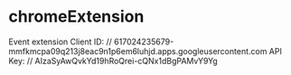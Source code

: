 # chromeExtension
Event extension
Client ID:
// 617024235679-mmfkmcpa09q213j8eac9n1p6em6luhjd.apps.googleusercontent.com 
API Key: 
// AIzaSyAwQvkYd19hRoQrei-cQNx1dBgPAMvY9Yg
